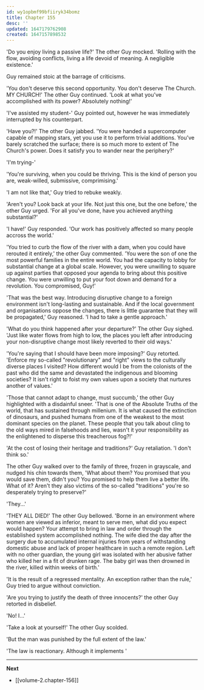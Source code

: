 ```yaml
---
id: wy1opbmf99bfiiryk34bomz
title: Chapter 155
desc: ''
updated: 1647179762908
created: 1647157898532
---
```


'Do you enjoy living a passive life?' The other Guy mocked. 'Rolling with the flow, avoiding conflicts, living a life devoid of meaning. A negligible existence.'

Guy remained stoic at the barrage of criticisms.

'You don't deserve this second opportunity. You don't deserve The Church. MY CHURCH!' The other Guy continued. 'Look at what you've accomplished with its power? Absolutely nothing!'

'I've assisted my student-' Guy pointed out, however he was immediately interrupted by his counterpart.

'Have you?!' The other Guy jabbed. 'You were handed a supercomputer capable of mapping stars, yet you use it to perform trivial additions. You've barely scratched the surface; there is so much more to extent of The Church's power. Does it satisfy you to wander near the periphery?'

'I'm trying-'

'You're surviving, when you could be thriving. This is the kind of person you are, weak-willed, submissive, comprimising.'

'I am not like that,' Guy tried to rebuke weakly.

'Aren't you? Look back at your life. Not just this one, but the one before,' the other Guy urged. 'For all you've done, have you achieved anything substantial?'

'I have!' Guy responded. 'Our work has positively affected so many people accross the world.'

'You tried to curb the flow of the river with a dam, when you could have rerouted it entirely,' the other Guy commented. 'You were the son of one the most powerful families in the entire world. You had the capacity to lobby for substantial change at a global scale. However, you were unwilling to square up against parties that opposed your agenda to bring about this positive change. You were unwilling to put your foot down and demand for a revolution. You compromised, Guy!'

'That was the best way. Introducing disruptive change to a foreign environment isn't long-lasting and sustainable. And if the local government and organisations oppose the changes, there is little guarantee that they will be propagated,' Guy reasoned. 'I had to take a gentle approach.'

'What do you think happened after your departure?' The other Guy sighed. 'Just like water flows from high to low, the places you left after introducing your non-disruptive change most likely reverted to their old ways.'

'You're saying that I should have been more imposing?' Guy retorted. 'Enforce my so-called "revolutionary" and "right" views to the culturally diverse places I visited? How different would I be from the colonists of the past who did the same and devastated the indigenous and blooming societies? It isn't right to foist my own values upon a society that nurtures another of values.'

'Those that cannot adapt to change, must succumb,' the other Guy highlighted with a disdainful sneer. 'That is one of the Absolute Truths of the world, that has sustained through millenium. It is what caused the extinction of dinosaurs, and pushed humans from one of the weakest to the most dominant species on the planet. These people that you talk about cling to the old ways mired in falsehoods and lies, wasn't it your responsibility as the enlightened to disperse this treacherous fog?!'

'At the cost of losing their heritage and traditions?' Guy retaliation. 'I don't think so.'

The other Guy walked over to the family of three, frozen in grayscale, and nudged his chin towards them, 'What about them? You promised that you would save them, didn't you? You promised to help them live a better life. What of it? Aren't they also victims of the so-called "traditions" you're so desperately trying to preserve?'

'They...'

'THEY ALL DIED!' The other Guy bellowed. 'Borne in an environment where women are viewed as inferior, meant to serve men, what did you expect would happen? Your attempt to bring in law and order through the established system accomplished nothing. The wife died the day after the surgery due to accumulated internal injuries from years of withstanding domestic abuse and lack of proper healthcare in such a remote region. Left with no other guardian, the young girl was isolated with her abusive father who killed her in a fit of drunken rage. The baby girl was then drowned in the river, killed within weeks of birth.'

'It is the result of a regressed mentality. An exception rather than the rule,' Guy tried to argue without conviction. 

'Are you trying to justify the death of three innocents?' the other Guy retorted in disbelief.

'No! I...'

'Take a look at yourself!' The other Guy scolded.

'But the man was punished by the full extent of the law.'

'The law is reactionary. Although it implements '

____

**Next**
* [[volume-2.chapter-156]]